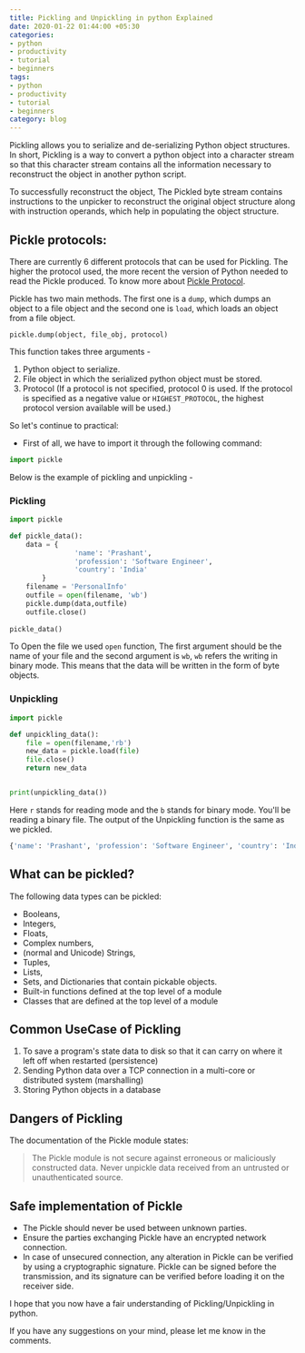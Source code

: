 ```yaml
---
title: Pickling and Unpickling in python Explained
date: 2020-01-22 01:44:00 +05:30
categories:
- python
- productivity
- tutorial
- beginners
tags:
- python
- productivity
- tutorial
- beginners
category: blog
---
```


Pickling allows you to serialize and de-serializing Python object structures. In short, Pickling is a way to convert a python object into a character stream so that this character stream contains all the information necessary to reconstruct the object in another python script.

To successfully reconstruct the object, The Pickled byte stream contains instructions to the unpicker to reconstruct the original object structure along with instruction operands, which help in populating the object structure.

## **Pickle protocols:** 

There are currently 6 different protocols that can be used for Pickling. The higher the protocol used, the more recent the version of Python needed to read the Pickle produced. To know more about [Pickle Protocol](https://docs.python.org/3/library/pickle.html).

Pickle has two main methods. The first one is a `dump`, which dumps an object to a file object and the second one is `load`, which loads an object from a file object.

```
pickle.dump(object, file_obj, protocol)
```

This function takes three arguments - 

1. Python object to serialize.
2. File object in which the serialized python object must be stored.
3. Protocol (If a protocol is not specified, protocol 0 is used. If the protocol is specified as a negative value or `HIGHEST_PROTOCOL`, the highest protocol version available will be used.)

So let's continue to practical:
* First of all, we have to import it through the following command:
```python
import pickle
```

Below is the example of pickling and unpickling -
### Pickling

```python
import pickle

def pickle_data():
    data = {
                'name': 'Prashant',
                'profession': 'Software Engineer',
                'country': 'India'
        }
    filename = 'PersonalInfo'
    outfile = open(filename, 'wb')
    pickle.dump(data,outfile)
    outfile.close()
    
pickle_data()
```
To Open the file we used `open` function, The first argument should be the name of your file and the second argument is `wb`, `wb` refers the writing in binary mode. This means that the data will be written in the form of byte objects.

### Unpickling

```python
import pickle

def unpickling_data():
    file = open(filename,'rb')
    new_data = pickle.load(file)
    file.close()
    return new_data


print(unpickling_data())
```
Here `r` stands for reading mode and the `b` stands for binary mode. You'll be reading a binary file.
The output of the Unpickling function is the same as we pickled.
```python
{'name': 'Prashant', 'profession': 'Software Engineer', 'country': 'India'}
```
## **What can be pickled?**
The following data types can be pickled:

* Booleans,
* Integers,
* Floats,
* Complex numbers,
* (normal and Unicode) Strings,
* Tuples,
* Lists,
* Sets, and Dictionaries that contain pickable objects.
* Built-in functions defined at the top level of a module
* Classes that are defined at the top level of a module

## **Common UseCase of Pickling**

1. To save a program's state data to disk so that it can carry on where it left off when restarted (persistence)
2. Sending Python data over a TCP connection in a multi-core or distributed system (marshalling)
3. Storing Python objects in a database

## **Dangers of Pickling**

The documentation of the Pickle module states:

>The Pickle module is not secure against erroneous or maliciously constructed data. Never unpickle data received from an untrusted or unauthenticated source.

## **Safe implementation of Pickle**
* The Pickle should never be used between unknown parties.
* Ensure the parties exchanging Pickle have an encrypted network connection.
* In case of unsecured connection, any alteration in Pickle can be verified by using a cryptographic signature. Pickle can be signed before the transmission, and its signature can be verified before loading it on the receiver side.

I hope that you now have a fair understanding of Pickling/Unpickling in python.

If you have any suggestions on your mind, please let me know in the comments.